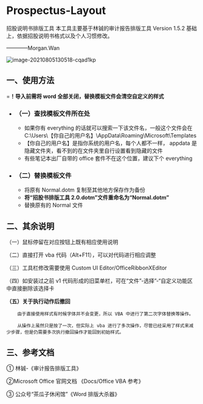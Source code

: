 # Prospectus-Layout
招股说明书排版工具
本工具主要基于林铖的审计报告排版工具 Version 1.5.2 基础上，依据招股说明书格式以及个人习惯修改。

————Morgan.Wan

![image-20210805130518-cqad1kp](https://user-images.githubusercontent.com/61633409/128627960-9d8f17e1-718a-43f0-9a05-32c48266d390.png)

## 一、使用方法

 =**！导入前需将 word 全部关闭，替换模板文件会清空自定义的样式**

* ### （一）查找模板文件所在处

  * 如果你有 everything 的话就可以搜索一下该文件名，一般这个文件会在 C:\Users\【你自己的用户名】\AppData\Roaming\Microsoft\Templates
  * 【你自己的用户名】是指你系统的用户名，每个人都不一样， appdata 是隐藏文件夹，看不到的在文件夹里自行设置看到隐藏的文件
  * 有些笔记本出厂自带的 office 套件不在这个位置，建议下个 everything
* ### （二）替换模板文件

  * 将原有 Normal.dotm 复制至其他地方保存作为备份
  * **将“招股书排版工具 2.0.dotm”文件重命名为“Normal.dotm”**
  * 替换原有的 Normal 文件

## 二、其余说明

（一）鼠标停留在对应按钮上既有相应使用说明

（二）直接打开 vba 代码（Alt+F11），可以对代码进行相应调整

（三）工具栏修改需要使用 Custom UI Editor/OfficeRibbonXEditor

（四）如安装过之前 v1 代码形成的旧菜单栏，可在“文件”-选择”-“自定义功能区中直接删除该选择卡

**（五）关于执行动作后撤回**

        由于直接使用样式有时候字体并不会变更，所以 VBA 中进行了第二次字体替换等操作。

        从操作上虽然只是按了一次，但实际上 vba 进行了多次操作，尽管已经采用了样式来减少步骤，但是仍需要多次执行撤回操作才能回到初始样式。

## 三、参考文档

① 林铖-《审计报告排版工具》

②Microsoft Office 官网文档 《Docs/Office VBA 参考》

③ 公众号“茶瓜子休闲馆”《Word 排版大杀器》
